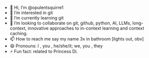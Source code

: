 - 👋 Hi, I’m @opulentsquirre1
- 👀 I’m interested in git
- 🌱 I’m currently learning git
- 💞️ I’m looking to collaborate on git, github, python, AI, LLMs, long-context, innovative approaches to in-context learning and context caching. 
- 📫 How to reach me say my name 3x in bathroom [lights out, obv]
- 😄 Pronouns: I , you , he/she/it; we, you , they
- ⚡ Fun fact: related to Princess Di.

<!---
opulentsquirre1/opulentsquirre1 is a ✨ special ✨ repository because its `README.md` (this file) appears on your GitHub profile.
You can click the Preview link to take a look at your changes.
--->
